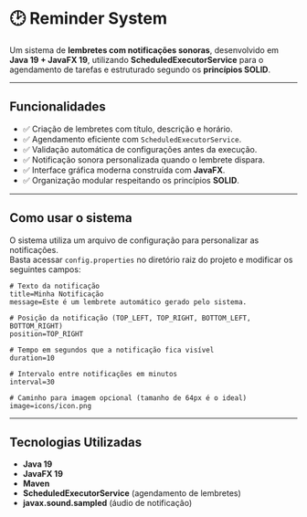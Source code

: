 # 🕑 Reminder System

Um sistema de **lembretes com notificações sonoras**, desenvolvido em **Java 19 + JavaFX 19**, utilizando **ScheduledExecutorService** para o agendamento de tarefas e estruturado segundo os **princípios SOLID**.

---

## Funcionalidades
- ✅ Criação de lembretes com título, descrição e horário.
- ✅ Agendamento eficiente com `ScheduledExecutorService`.
- ✅ Validação automática de configurações antes da execução.
- ✅ Notificação sonora personalizada quando o lembrete dispara.
- ✅ Interface gráfica moderna construída com **JavaFX**.
- ✅ Organização modular respeitando os princípios **SOLID**.

---

## Como usar o sistema

O sistema utiliza um arquivo de configuração para personalizar as notificações.  
Basta acessar `config.properties` no diretório raiz do projeto e modificar os seguintes campos:

```properties
# Texto da notificação
title=Minha Notificação
message=Este é um lembrete automático gerado pelo sistema.

# Posição da notificação (TOP_LEFT, TOP_RIGHT, BOTTOM_LEFT, BOTTOM_RIGHT)
position=TOP_RIGHT

# Tempo em segundos que a notificação fica visível
duration=10

# Intervalo entre notificações em minutos
interval=30

# Caminho para imagem opcional (tamanho de 64px é o ideal)
image=icons/icon.png
```

---

## Tecnologias Utilizadas
- **Java 19**
- **JavaFX 19**
- **Maven**
- **ScheduledExecutorService** (agendamento de lembretes)
- **javax.sound.sampled** (áudio de notificação)
